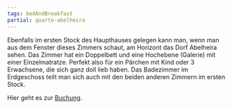 ```yaml
---
tags: bedAndBreakfast
partial: quarto-abelheira
---
```


Ebenfalls im ersten Stock des Haupthauses gelegen kann man, wenn man aus dem Fenster dieses Zimmers schaut, am Horizont das Dorf Abelheira sehen. Das Zimmer hat ein Doppelbett und eine Hochebene (Galerie) mit einer Einzelmatratze. Perfekt also für ein Pärchen mit Kind oder 3 Erwachsene, die sich ganz doll lieb haben. Das Badezimmer im Erdgeschoss teilt man sich auch mit den beiden anderen Zimmern im ersten Stock.

Hier geht es zur [Buchung](/{{locale}}/dummy.md).
